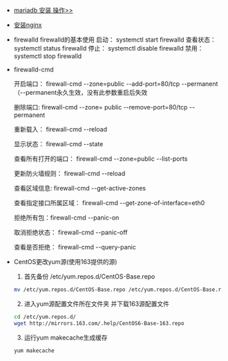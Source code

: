 + [mariadb 安装 操作>>](./mariadb.md#mariadb)
+ [安装nginx](./nginx.md)

+ firewalld
firewalld的基本使用
启动： systemctl start firewalld
查看状态： systemctl status firewalld 
停止： systemctl disable firewalld
禁用： systemctl stop firewalld

+ firewalld-cmd

    开启端口： firewall-cmd --zone=public --add-port=80/tcp --permanent    （--permanent永久生效，没有此参数重启后失效

    删除端口:  firewall-cmd --zone= public --remove-port=80/tcp --permanent

    重新载入： firewall-cmd --reload

    显示状态： firewall-cmd --state

    查看所有打开的端口： firewall-cmd --zone=public --list-ports

    更新防火墙规则： firewall-cmd --reload

    查看区域信息:  firewall-cmd --get-active-zones

    查看指定接口所属区域： firewall-cmd 
    --get-zone-of-interface=eth0

    拒绝所有包：firewall-cmd --panic-on

    取消拒绝状态： firewall-cmd --panic-off

    查看是否拒绝： firewall-cmd --query-panic

+ CentOS更改yum源(使用163提供的源)

    1. 首先备份 /etc/yum.repos.d/CentOS-Base.repo
    ```bash
    mv /etc/yum.repos.d/CentOS-Base.repo /etc/yum.repos.d/CentOS-Base.repo.backup
    ```

    2. 进入yum源配置文件所在文件夹 并下载163源配置文件 
    ```bash
    cd /etc/yum.repos.d/
    wget http://mirrors.163.com/.help/CentOS6-Base-163.repo
    ```

    3. 运行yum makecache生成缓存
    ```bash
    yum makecache
    ```
